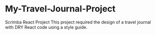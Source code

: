 # My-Travel-Journal-Project
Scrimba React Project
This project required the design of a travel journal with DRY React code using a style guide.
